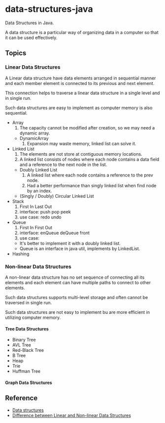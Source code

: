 # data-structures-java

Data Structures in Java.

A data structure is a particular way of organizing data in a computer so that it can be used effectively.

## Topics

### Linear Data Structures

A Linear data structure have data elements arranged in sequential manner and each member element is connected to its previous and next element.

This connection helps to traverse a linear data structure in a single level and in single run.

Such data structures are easy to implement as computer memory is also sequential.

- Array
  1. The capacity cannot be modified after creation, so we may need a dynamic array.
  - DynamicArray
    1. Expansion may waste memory, linked list can solve it.
- Linked List
  1. The elements are not store at contiguous memory locations.
  2. A linked list consists of nodes where each node contains a data field and a reference to the next node in the list.
  - Doubly Linked List
    1. A linked list where each node contains a reference to the prev node.
    2. Had a better performance than singly linked list when find node by an index.
  - (Singly / Doubly) Circular Linked List
- Stack
  1. First In Last Out
  2. interface: push pop peek
  3. use case: redo undo
- Queue
  1. First In First Out
  2. interface: enQueue deQueue front
  3. use case: 
  - It's better to implement it with a doubly linked list.
  - Queue is an interface in java util, implements by LinkedList.
- Hashing

### Non-linear Data Structures

A non-linear data structure has no set sequence of connecting all its elements and each element can have multiple paths to connect to other elements.

Such data structures supports multi-level storage and often cannot be traversed in single run.

Such data structures are not easy to implement bu are more efficient in utilizing computer memory.

#### Tree Data Structures

- Binary Tree
- AVL Tree
- Red-Black Tree
- B Tree
- Heap
- Trie
- Huffman Tree

#### Graph Data Structures

## Reference

- [Data structures](https://www.geeksforgeeks.org/data-structures/)
- [Difference between Linear and Non-linear Data Structures](https://www.tutorialspoint.com/difference-between-linear-and-non-linear-data-structures)
